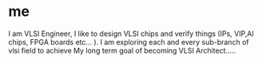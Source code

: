 # me

I am VLSI Engineer, I like to design VLSI chips and verify things (IPs, VIP,AI chips, FPGA boards etc... ). 
I am exploring each and every sub-branch of vlsi field to achieve My long term goal of becoming VLSI Architect.....
